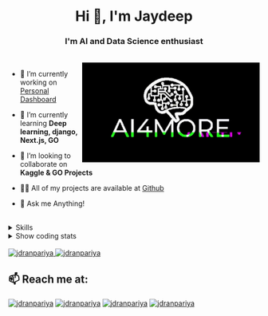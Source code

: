<h1 align="center">Hi 👋, I'm Jaydeep</h1>
<h3 align="center">I'm AI and Data Science enthusiast</h3>
<br />

<img align="right" alt="GIF" height="200px" src="https://raw.githubusercontent.com/JDRanpariya/JDRanpariya/main/ai_glitch.gif" />

- 🔭 I’m currently working on [Personal Dashboard](https://github.com/JDRanpariya/dstask/blob/master/dashboard.md)

- 🌱 I’m currently learning **Deep learning, django, Next.js, GO**

- 👯 I’m looking to collaborate on **Kaggle & GO Projects**

- 👨‍💻 All of my projects are available at [Github](https://github.com/jdranpariya)

- 💬 Ask me Anything!
<br />
<details><summary>Skills</summary>
  
## I work with:
### AI & DS
![python](https://img.shields.io/badge/Python-14354C?style=for-the-badge&logo=python&logoColor=white)
![pandas](https://img.shields.io/badge/pandas-150458?style=for-the-badge&logo=pandas&logoColor=white)
![numpy](https://img.shields.io/badge/NumPy-013243?style=for-the-badge&logo=numpy&logoColor=white)
![tensorflow](https://img.shields.io/badge/TensorFlow-FF6F00?style=for-the-badge&logo=tensorflow&logoColor=white)
![keras](https://img.shields.io/badge/Keras-D00000?style=for-the-badge&logo=keras&logoColor=white)
![unity](https://img.shields.io/badge/Unity-100000?style=for-the-badge&logo=unity&logoColor=white)

### web dev
![figma](https://img.shields.io/badge/Figma-F24E1E?style=for-the-badge&logo=figma&logoColor=white)
![html](https://img.shields.io/badge/HTML5-E34F26?style=for-the-badge&logo=html5&logoColor=white)
![css](https://img.shields.io/badge/CSS3-1572B6?style=for-the-badge&logo=css3&logoColor=white)
![JS](https://img.shields.io/badge/JavaScript-323330?style=for-the-badge&logo=javascript&logoColor=F7DF1E)
![react](https://img.shields.io/badge/React-20232A?style=for-the-badge&logo=react&logoColor=61DAFB)
![django](https://img.shields.io/badge/Django-092E20?style=for-the-badge&logo=django&logoColor=white)
![firebase](https://img.shields.io/badge/Firebase-1FFCA28?style=for-the-badge&logo=firebase&logoColor=white)
![mongodb](https://img.shields.io/badge/MongoDB-4EA94B?style=for-the-badge&logo=mongodb&logoColor=white)
![sqlite](https://img.shields.io/badge/SQLite-003B57?style=for-the-badge&logo=sqlite&logoColor=white)

### Desktop dev
![qt](https://img.shields.io/badge/Qt-55C500?style=for-the-badge&logo=Qt&logoColor=white)
![python](https://img.shields.io/badge/Python-14354C?style=for-the-badge&logo=python&logoColor=white)
![cpp](https://img.shields.io/badge/C%2B%2B-00599C?style=for-the-badge&logo=c%2B%2B&logoColor=white)
![bash](https://img.shields.io/badge/Shell_Script-121011?style=for-the-badge&logo=gnu-bash&logoColor=white)

### editors
![neovim](https://img.shields.io/badge/Neovim-57A143?style=for-the-badge&logo=neovim&logoColor=white)
![Jupyter](https://img.shields.io/badge/Jupyter-F37626?style=for-the-badge&logo=jupyter&logoColor=white)
![vscode](https://img.shields.io/badge/Visual_Studio_Code-007ACC?style=for-the-badge&logo=visual-studio-code&logoColor=white)

## Tech I've worked with: 
![R](https://img.shields.io/badge/R-276DC3?style=for-the-badge&logo=r&logoColor=white)
![C](https://img.shields.io/badge/C-00599C?style=for-the-badge&logo=c&logoColor=whit)
![java](https://img.shields.io/badge/Java-007396?style=for-the-badge&logo=java&logoColor=white)
![excel](https://img.shields.io/badge/Microsoft_Excel-217346?style=for-the-badge&logo=microsoft-excel&logoColor=white)
![nodejs](https://img.shields.io/badge/Node.js-339933?style=for-the-badge&logo=node-dot-js&logoColor=white)
![express](https://img.shields.io/badge/Express-000000?style=for-the-badge&logo=express&logoColor=white)
![bootstrap](https://img.shields.io/badge/Bootstrap-7952B3?style=for-the-badge&logo=bootstrap&logoColor=white)
![photoshop](https://img.shields.io/badge/Adobe_Photoshop-31A8FF?style=for-the-badge&logo=adobe-photoshop&logoColor=white)
![premiere](https://img.shields.io/badge/Adobe_Premiere_Pro-9999FF?style=for-the-badge&logo=adobe-premiere-pro&logoColor=white)
![ae](https://img.shields.io/badge/Adobe_After_Effects-999FF?style=for-the-badge&logo=adobe-after-effects&logoColor=white)


## I'm looking forward to 
![cpp](https://img.shields.io/badge/C%2B%2B-00599C?style=for-the-badge&logo=c%2B%2B&logoColor=white)
![opencv](https://img.shields.io/badge/OpenCV-5C3EE8?style=for-the-badge&logo=opencv&logoColor=white)
![p5js](https://img.shields.io/badge/P5.js-ED225D?style=for-the-badge&logo=p5.js&logoColor=white)
![julia](https://img.shields.io/badge/Julia-9558B2?style=for-the-badge&logo=julia&logoColor=white)
![typescript](https://img.shields.io/badge/TypeScript-3178C6?style=for-the-badge&logo=typescript&logoColor=white)
![go](https://img.shields.io/badge/Go-00ADD8?style=for-the-badge&logo=go&logoColor=white)
![reactnative](https://img.shields.io/badge/React_Native-20232A?style=for-the-badge&logo=react&logoColor=61DAFB)

</details>
<details><summary>Show coding stats</summary>
<!--START_SECTION:waka-->
![Profile Views](http://img.shields.io/badge/Profile%20Views-5-blue)

**🐱 My Github Data** 

> 🏆 237 Contributions in the Year 2021
 > 
> 📦 23.4 kB Used in Github's Storage 
 > 
> 🚫 Not Opted to Hire
 > 
> 📜 29 Public Repositories 
 > 
> 🔑 5 Private Repositories  
 > 
**I'm an Early 🐤** 

```text
🌞 Morning    89 commits     █████░░░░░░░░░░░░░░░░░░░░   21.87% 
🌆 Daytime    232 commits    ██████████████░░░░░░░░░░░   57.0% 
🌃 Evening    86 commits     █████░░░░░░░░░░░░░░░░░░░░   21.13% 
🌙 Night      0 commits      ░░░░░░░░░░░░░░░░░░░░░░░░░   0.0%

```
📅 **I'm Most Productive on Monday** 

```text
Monday       85 commits     █████░░░░░░░░░░░░░░░░░░░░   20.88% 
Tuesday      63 commits     ███░░░░░░░░░░░░░░░░░░░░░░   15.48% 
Wednesday    61 commits     ███░░░░░░░░░░░░░░░░░░░░░░   14.99% 
Thursday     70 commits     ████░░░░░░░░░░░░░░░░░░░░░   17.2% 
Friday       38 commits     ██░░░░░░░░░░░░░░░░░░░░░░░   9.34% 
Saturday     38 commits     ██░░░░░░░░░░░░░░░░░░░░░░░   9.34% 
Sunday       52 commits     ███░░░░░░░░░░░░░░░░░░░░░░   12.78%

```


📊 **This Week I Spent My Time On** 

```text
⌚︎ Time Zone: Asia/Kolkata

💬 Programming Languages: 
JavaScript               4 hrs 35 mins       █████████░░░░░░░░░░░░░░░░   37.12% 
JSX                      3 hrs 11 mins       ██████░░░░░░░░░░░░░░░░░░░   25.69% 
Dart                     2 hrs 21 mins       ████░░░░░░░░░░░░░░░░░░░░░   19.03% 
Python                   1 hr 6 mins         ██░░░░░░░░░░░░░░░░░░░░░░░   8.97% 
Java                     39 mins             █░░░░░░░░░░░░░░░░░░░░░░░░   5.36%

🔥 Editors: 
VS Code                  10 hrs 46 mins      █████████████████████░░░░   86.93% 
Vim                      1 hr 37 mins        ███░░░░░░░░░░░░░░░░░░░░░░   13.07%

🐱‍💻 Projects: 
sahajanandgaushala_ui    7 hrs 19 mins       ██████████████░░░░░░░░░░░   59.13% 
flutter_app_1            2 hrs 28 mins       █████░░░░░░░░░░░░░░░░░░░░   20.01% 
Unknown Project          1 hr 45 mins        ███░░░░░░░░░░░░░░░░░░░░░░   14.25% 
nsfwapp                  27 mins             █░░░░░░░░░░░░░░░░░░░░░░░░   3.76% 
client                   11 mins             ░░░░░░░░░░░░░░░░░░░░░░░░░   1.54%

```

**I Mostly Code in Python** 

```text
Python                   6 repos             ███████░░░░░░░░░░░░░░░░░░   28.57% 
HTML                     5 repos             ██████░░░░░░░░░░░░░░░░░░░   23.81% 
C                        2 repos             ██░░░░░░░░░░░░░░░░░░░░░░░   9.52% 
CSS                      2 repos             ██░░░░░░░░░░░░░░░░░░░░░░░   9.52% 
JavaScript               2 repos             ██░░░░░░░░░░░░░░░░░░░░░░░   9.52%

```


**Timeline**

![Chart not found](https://raw.githubusercontent.com/JDRanpariya/JDRanpariya/main/charts/bar_graph.png) 


<!--END_SECTION:waka-->
</details>
<br/>
<a href="https://github.com/jdranpariya" >
  <img height="180em" src="https://github-readme-stats.vercel.app/api?username=jdranpariya&count_private=true&show_icons=true&locale=en&theme=tokyonight" alt="jdranpariya" />
  <img height="180em" src="https://github-readme-stats.vercel.app/api/top-langs?username=jdranpariya&show_icons=true&count_private=true&locale=en&theme=tokyonight&layout=compact&langs_count=7" alt="jdranpariya" />
</a>

<br/>
  

## 📫 Reach me at:

<p align="left">
<a href="https://twitter.com/jdranpariya" target="blank"><img align="center" src="https://img.shields.io/badge/Twitter-1DA1F2?style=for-the-badge&logo=twitter&logoColor=white" alt="jdranpariya"  /></a>
<a href="https://in.linkedin.com/in/jaydeep-ranpariya-4001a5158" target="blank"><img align="center" src="https://img.shields.io/badge/LinkedIn-0077B5?style=for-the-badge&logo=linkedin&logoColor=white" alt="jdranpariya"  /></a>
<a href="https://kaggle.com/jdranpariya" target="blank"><img align="center" src="https://img.shields.io/badge/Kaggle-20BEFF?style=for-the-badge&logo=kaggle&logoColor=white" alt="jdranpariya"/></a>
 <a href="mailto:jdpatel.code@gmail.com" target="blank"><img align="center" src="https://img.shields.io/badge/Gmail-D14836?style=for-the-badge&logo=gmail&logoColor=white" alt="jdranpariya"  /></a>
</p>
